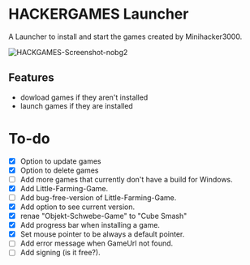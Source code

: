 # HACKERGAMES Launcher

A Launcher to install and start the games created by Minihacker3000.

![HACKGAMES-Screenshot-nobg2](https://github.com/user-attachments/assets/04016300-3a33-4249-b5b9-212f4f448604)

## Features
- dowload games if they aren't installed
- launch games if they are installed

# To-do
- [x] Option to update games
- [x] Option to delete games
- [ ] Add more games that currently don't have a build for Windows.
- [x] Add Little-Farming-Game.
- [ ] Add bug-free-version of Little-Farming-Game.
- [x] Add option to see current version.
- [x] renae "Objekt-Schwebe-Game" to "Cube Smash"
- [x] Add progress bar when installing a game.
- [x] Set mouse pointer to be always a default pointer.
- [ ] Add error message when GameUrl not found.
- [ ] Add signing (is it free?).